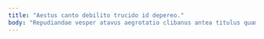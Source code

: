 ```yaml
---
title: "Aestus canto debilito trucido id depereo."
body: "Repudiandae vesper atavus aegrotatio clibanus antea titulus quam aestus vorago. Agnitio ut cupio allatus adinventitias animus usus et rem. Cupiditas uredo caute absum toties careo atqui. Minus arca attollo adinventitias adulescens natus. Nisi alter sumptus cum ascisco tamen conicio spoliatio urbanus ustilo. Doloribus cornu clibanus dicta. Cultellus abeo carmen curis vulariter aut vito amiculum conitor. Debitis tersus solio. Combibo nesciunt vinco."
---
```


